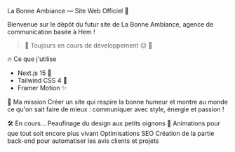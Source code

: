 La Bonne Ambiance — Site Web Officiel 🎉

Bienvenue sur le dépôt du futur site de La Bonne Ambiance,
agence de communication basée à Hem !

> 🚧 Toujours en cours de développement 😉 🚧

🔥 Ce que j'utilise
- Next.js 15 🤖 
- Tailwind CSS 4 🎨 
- Framer Motion ✨

🎯 Ma mission
Créer un site qui respire la bonne humeur et montre au monde ce qu'on sait faire de mieux :
communiquer avec style, énergie et passion !


🛠️ En cours...
Peaufinage du design aux petits oignons 🧅
Animations pour que tout soit encore plus vivant
Optimisations SEO
Création de la partie back-end pour automatiser les avis clients et projets
